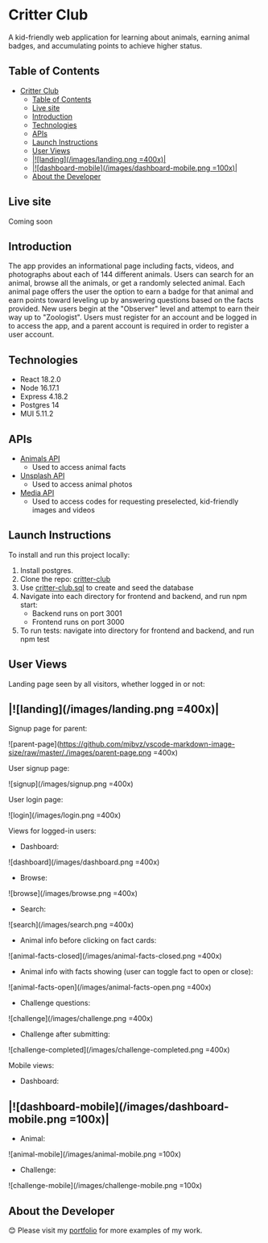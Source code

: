 # Critter Club
A kid-friendly web application for learning about animals, earning animal badges, and accumulating points to achieve higher status. 

## Table of Contents

- [Critter Club](#critter-club)
  - [Table of Contents](#table-of-contents)
  - [Live site](#live-site)
  - [Introduction](#introduction)
  - [Technologies](#technologies)
  - [APIs](#apis)
  - [Launch Instructions](#launch-instructions)
  - [User Views](#user-views)
  - [|!\[landing\](/images/landing.png =400x)|](#landingimageslandingpng-400x)
  - [|!\[dashboard-mobile\](/images/dashboard-mobile.png =100x)|](#dashboard-mobileimagesdashboard-mobilepng-100x)
  - [About the Developer](#about-the-developer)

## Live site

Coming soon

## Introduction

The app provides an informational page including facts, videos, and photographs about each of 144 different animals. Users can search for an animal, browse all the animals, or get a randomly selected animal. Each animal page offers the user the option to earn a badge for that animal and earn points toward leveling up by answering questions based on the facts provided. New users begin at the "Observer" level and attempt to earn their way up to "Zoologist". Users must register for an account and be logged in to access the app, and a parent account is required in order to register a user account.

## Technologies

- React 18.2.0
- Node 16.17.1
- Express 4.18.2
- Postgres 14
- MUI 5.11.2
  
## APIs

- [Animals API](https://api-ninjas.com/api/animals)
  - Used to access animal facts
- [Unsplash API](https://unsplash.com/documentation)
  - Used to access animal photos
- [Media API](https://github.com/tmflower/critter-club/blob/main/critter-club-backend/utils/media.js)
  - Used to access codes for requesting preselected, kid-friendly images and videos

## Launch Instructions

To install and run this project locally:
1. Install postgres.
2. Clone the repo: [critter-club](https://github.com/tmflower/critter-club.git)
3. Use [critter-club.sql](https://github.com/tmflower/critter-club/blob/main/critter-club-backend/critter-club.sql) to create and seed the database
4. Navigate into each directory for frontend and backend, and run npm start:
    - Backend runs on port 3001
    - Frontend runs on port 3000
5. To run tests: navigate into directory for frontend and backend, and run npm test

## User Views

Landing page seen by all visitors, whether logged in or not:

|![landing](/images/landing.png =400x)|
-

Signup page for parent:

![parent-page](https://github.com/mjbvz/vscode-markdown-image-size/raw/master/./images/parent-page.png =400x)

User signup page:

![signup](/images/signup.png =400x)

User login page:

![login](/images/login.png =400x)

Views for logged-in users:

- Dashboard:

![dashboard](/images/dashboard.png =400x)

- Browse:

![browse](/images/browse.png =400x)

- Search:

![search](/images/search.png =400x)

- Animal info before clicking on fact cards:

![animal-facts-closed](/images/animal-facts-closed.png =400x)

- Animal info with facts showing (user can toggle fact to open or close):

![animal-facts-open](/images/animal-facts-open.png =400x)

- Challenge questions:

![challenge](/images/challenge.png =400x)

- Challenge after submitting:

![challenge-completed](/images/challenge-completed.png =400x)

Mobile views:

- Dashboard:

|![dashboard-mobile](/images/dashboard-mobile.png =100x)|
-

- Animal:
  
![animal-mobile](/images/animal-mobile.png =100x)

- Challenge:
  
![challenge-mobile](/images/challenge-mobile.png =100x)


## About the Developer

😊 Please visit my [portfolio](https://tmflower.github.io/portfolio2/#) for more examples of my work. 

